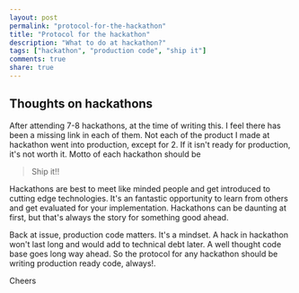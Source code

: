 ```yaml
---
layout: post
permalink: "protocol-for-the-hackathon"
title: "Protocol for the hackathon"
description: "What to do at hackathon?"
tags: ["hackathon", "production code", "ship it"]
comments: true
share: true
---
```


## Thoughts on hackathons

After attending 7-8 hackathons, at the time of writing this. I feel there has been a missing link in each of them. Not each of the product I made at hackathon went into production, except for 2. If it isn't ready for production, it's not worth it.
Motto of each hackathon should be

> Ship it!!

Hackathons are best to meet like minded people and get introduced to cutting edge technologies. It's an fantastic opportunity to learn from others and get evaluated for your implementation. Hackathons can be daunting at first, but that's always the story for something good ahead.

Back at issue, production code matters. It's a mindset. A hack in hackathon won't last long and would add to technical debt later. A well thought code base goes long way ahead. So the protocol for any hackathon should be writing production ready code, always!.

Cheers
